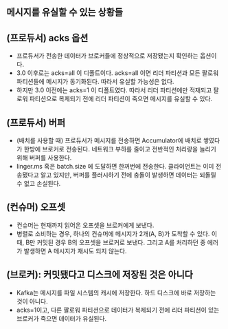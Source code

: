 ## 메시지를 유실할 수 있는 상황들

## (프로듀서) acks 옵션
- 프로듀서가 전송한 데이터가 브로커들에 정상적으로 저장됐는지 확인하는 옵션이다.
- 3.0 이후로는 acks=all 이 디폴트이다. acks=all 이면 리더 파티션과 모든 팔로워 파티션들에 메시지가 동기화된다. 따라서 유실할 가능성은 없다.
- 하지만 3.0 이전에는 acks=1 이 디폴트였다. 따라서 리더 파티션에만 적재되고 팔로워 파티션으로 복제되기 전에 리더 파티션이 죽으면 메시지를 유실할 수 있다.

## (프로듀서) 버퍼
- (배치를 사용할 때) 프로듀서가 메시지를 전송하면 Accumulator에 배치로 쌓였다가 한방에 브로커로 전송된다. 네트워크 부하를 줄이고 전반적인 처리량을 늘리기 위해 버퍼를 사용한다.
- linger.ms 혹은 batch.size 에 도달하면 한꺼번에 전송한다. 클라이언트는 이미 전송됐다고 알고 있지만, 버퍼를 플러시하기 전에 충돌이 발생하면 데이터는 되돌릴 수 없고 손실된다.

## (컨슈머) 오프셋
- 컨슈머는 현재까지 읽어온 오프셋을 브로커에게 보낸다. 
- 병렬로 소비하는 경우, 하나의 컨슈머에 메시지가 2개(A, B)가 도착할 수 있다. 이 때, B만 커밋된 경우 B의 오프셋을 브로커로 보낸다. 그리고 A를 처리하던 중 에러가 발생하면 A 메시지가 재시도 되지 않는다.

## (브로커): 커밋됐다고 디스크에 저장된 것은 아니다
- Kafka는 메시지를 파일 시스템의 캐시에 저장한다. 하드 디스크에 바로 저장하는 것이 아니다.
- acks=1이고, 다른 팔로워 파티션으로 데이터가 복제되기 전에 리더 파티션이 있는 브로커가 죽으면 데이터가 유실된다.

